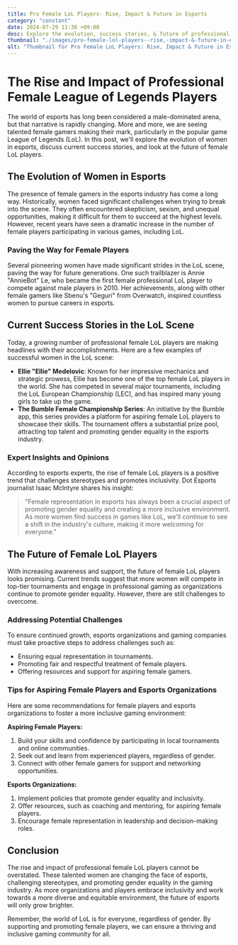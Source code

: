 ```yaml
---
title: Pro Female LoL Players- Rise, Impact & Future in Esports
category: "constant"
date: 2024-07-29 11:30 +09:00
desc: Explore the evolution, success stories, & future of professional female League of Legends players. Breaking stereotypes & promoting gender equality in esports.
thumbnail: "./images/pro-female-lol-players--rise,-impact-&-future-in-esports.png"
alt: "Thumbnail for Pro Female LoL Players: Rise, Impact & Future in Esports"
---
```


# The Rise and Impact of Professional Female League of Legends Players

The world of esports has long been considered a male-dominated arena, but that narrative is rapidly changing. More and more, we are seeing talented female gamers making their mark, particularly in the popular game League of Legends (LoL). In this post, we'll explore the evolution of women in esports, discuss current success stories, and look at the future of female LoL players.

## The Evolution of Women in Esports

The presence of female gamers in the esports industry has come a long way. Historically, women faced significant challenges when trying to break into the scene. They often encountered skepticism, sexism, and unequal opportunities, making it difficult for them to succeed at the highest levels. However, recent years have seen a dramatic increase in the number of female players participating in various games, including LoL.

### Paving the Way for Female Players

Several pioneering women have made significant strides in the LoL scene, paving the way for future generations. One such trailblazer is Annie "AnnieBot" Le, who became the first female professional LoL player to compete against male players in 2010. Her achievements, along with other female gamers like Sbenu's "Geguri" from Overwatch, inspired countless women to pursue careers in esports.

## Current Success Stories in the LoL Scene

Today, a growing number of professional female LoL players are making headlines with their accomplishments. Here are a few examples of successful women in the LoL scene:

- **Ellie "Ellie" Medelovic**: Known for her impressive mechanics and strategic prowess, Ellie has become one of the top female LoL players in the world. She has competed in several major tournaments, including the LoL European Championship (LEC), and has inspired many young girls to take up the game.
- **The Bumble Female Championship Series**: An initiative by the Bumble app, this series provides a platform for aspiring female LoL players to showcase their skills. The tournament offers a substantial prize pool, attracting top talent and promoting gender equality in the esports industry.

### Expert Insights and Opinions

According to esports experts, the rise of female LoL players is a positive trend that challenges stereotypes and promotes inclusivity. Dot Esports journalist Isaac McIntyre shares his insight:

> "Female representation in esports has always been a crucial aspect of promoting gender equality and creating a more inclusive environment. As more women find success in games like LoL, we'll continue to see a shift in the industry's culture, making it more welcoming for everyone."

## The Future of Female LoL Players

With increasing awareness and support, the future of female LoL players looks promising. Current trends suggest that more women will compete in top-tier tournaments and engage in professional gaming as organizations continue to promote gender equality. However, there are still challenges to overcome.

### Addressing Potential Challenges

To ensure continued growth, esports organizations and gaming companies must take proactive steps to address challenges such as:

- Ensuring equal representation in tournaments.
- Promoting fair and respectful treatment of female players.
- Offering resources and support for aspiring female gamers.

### Tips for Aspiring Female Players and Esports Organizations

Here are some recommendations for female players and esports organizations to foster a more inclusive gaming environment:

**Aspiring Female Players:**

1. Build your skills and confidence by participating in local tournaments and online communities.
2. Seek out and learn from experienced players, regardless of gender.
3. Connect with other female gamers for support and networking opportunities.

**Esports Organizations:**

1. Implement policies that promote gender equality and inclusivity.
2. Offer resources, such as coaching and mentoring, for aspiring female players.
3. Encourage female representation in leadership and decision-making roles.

## Conclusion

The rise and impact of professional female LoL players cannot be overstated. These talented women are changing the face of esports, challenging stereotypes, and promoting gender equality in the gaming industry. As more organizations and players embrace inclusivity and work towards a more diverse and equitable environment, the future of esports will only grow brighter.

Remember, the world of LoL is for everyone, regardless of gender. By supporting and promoting female players, we can ensure a thriving and inclusive gaming community for all.